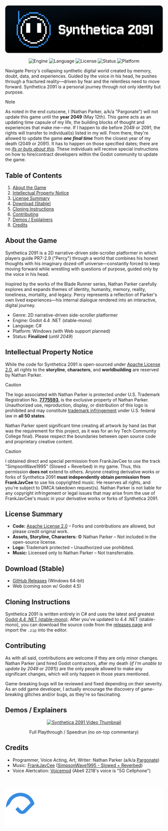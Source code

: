 <p align="center"><img src="reademe_logo.png?raw=true" alt="Synthetica 2091's Space Logo"></p>

<p align="center">
    <img src="https://img.shields.io/badge/engine-Godot_4.4-blue" alt="Engine">
    <img src="https://img.shields.io/badge/language-C%23-blueviolet" alt="Language">
    <img src="https://img.shields.io/badge/license-Apache_2.0-green" alt="License">
    <img src="https://img.shields.io/badge/updates-hold_until_May_12,_2049-orange" alt="Status">
    <img src="https://img.shields.io/badge/platform-Windows-lightgrey" alt="Platform">
    <!-- <img src="https://img.shields.io/badge/platform-Windows%20%7C%20Linux%20%7C%20MacOS-lightgrey" alt="Platform"> -->
</p>


Navigate Percy's collapsing synthetic digital world created by memory, doubt, data, and experiences. Guided by the voice in his head, he pushes through a fractured reality—driven by fear and the relentless need to move forward. Synthetica 2091 is a personal journey through not only identity but purpose. 


> [!Note]
As noted in the end cutscene, I (Nathan Parker, a/k/a "Pargonate") will not update this game until the **year 2049** (May 12th). This game acts as an updating time capsule of my life, the building blocks of thought and experiences that make me—*me*. If I happen to die before 2049 or 2091, the rights will transfer to individual(s) listed in my will. From there, they're allowed to update the game ***one final time*** from the closest year of my death (2049 or 2091). It has to happen on those specified dates; there are no <u>*ifs or buts about this*</u>. These individuals will receive special instructions on how to hire/contract developers within the Godot community to update the game.

## Table of Contents
1. [About the Game](#about-the-game)
2. [Intellectual Property Notice](#intellectual-property-notice)
3. [License Summary](#license-summary)
4. [Download (Stable)](#download-stable)
5. [Cloning Instructions](#cloning-instructions)
6. [Contributing](#contributing)
7. [Demos / Explainers](#demos--explainers)
8. [Credits](#credits)

## About the Game
Synthetica 2091 is a 2D narrative-driven side-scroller platformer in which players guide PR7-2.9 ("Percy") through a world that combines his honest thoughts with his imaginary dozed-off universe—constantly forced to keep moving forward while wrestling with questions of purpose, guided only by the voice in his head.

Inspired by the works of the Blade Runner series, Nathan Parker carefully explores and expands themes of identity, humanity, memory, reality, loneliness, mortality, and legacy. Percy represents a reflection of Parker's own lived experiences—his internal dialogue rendered into an interactive, digital journey.

- Genre: 2D narrative-driven side-scroller platformer
- Engine: Godot 4.4 .NET (stable-mono)
- Language: C#
- Platform: Windows (with Web support planned)
- Status: **Finalized** (*until 2049*)

## Intellectual Property Notice
While the code for Synthetica 2091 is open-sourced under [Apache License 2.0](LICENSE), all rights to the **storyline**, **characters**, and **worldbuilding** are reserved by Nathan Parker. 

> [!Caution]
The logo associated with Nathan Parker is protected under U.S. Trademark Registration No. [**7775593**](https://tsdr.uspto.gov/#caseNumber=98663489&caseSearchType=US_APPLICATION&caseType=DEFAULT&searchType=statusSearch), is the exclusive property of Nathan Parker. Unauthorized use, reproduction, display, or distribution of this logo is prohibited and may constitute <u>trademark infringement</u> under U.S. federal law in **all 50 states**.

Nathan Parker spent significant time creating all artwork by hand (as that was the requirement for this project, as it was for an Ivy Tech Community College final). Please respect the boundaries between open source code and proprietary creative content.

> [!Caution]
I obtained direct and special permission from FrankJavCee to use the track "SimpsonWave1995" (Slowed + Reverbed) in my game. Thus, this permission **does not** extend to others. Anyone creating derivative works or forks of Synthetica 2091 **must independently obtain permission from FrankJavCee** to use his copyrighted music. He reserves all rights, and you're subject to DMCA takedown request(s). Nathan Parker is not liable for any copyright infringement or legal issues that may arise from the use of FrankJavCee's music in your derivative works or forks of Synthetica 2091.

## License Summary

- **Code:** [Apache License 2.0](LICENSE) – Forks and contributions are allowed, but please credit original work.
- **Assets, Storyline, Characters:** © Nathan Parker – Not included in the open-source license.
- **Logo:** Trademark protected – Unauthorized use prohibited.
- **Music:** Licensed only to Nathan Parker – Not transferrable.

## Download (Stable)

- [GitHub Releases](https://github.com/pargonate/synthetica-2091/releases) (Windows 64-bit)
- Web (coming soon w/ Godot 4.5)

## Cloning Instructions

Synthetica 2091 is written entirely in C# and uses the latest and greatest [Godot 4.4 .NET (stable-mono)](https://godotengine.org/download/archive/4.4-stable/). After you've updated to 4.4 .NET (stable-mono), you can download the source code from the [releases page](https://github.com/pargonate/synthetica-2091/releases) and import the `.zip` into the editor. 

## Contributing

As with all said, contributions are welcome if they are only minor changes. Nathan Parker (and hired Godot contractors, after my death (*if I'm unable to update by 2049 or 2091*)) are the only people allowed to make any significant changes, which will only happen in those years mentioned. 

Game-breaking bugs will be reviewed and fixed depending on their severity. As an odd game developer, I actually encourage the discovery of game-breaking glitches and/or bugs, as they're so fascinating. 

## Demos / Explainers

<div align="center">
  <a href="https://www.youtube.com/watch?v=jGvn7Ji_-E8"><img src="https://img.youtube.com/vi/jGvn7Ji_-E8/0.jpg" alt="Synthetica 2091 Video Thumbnail"></a>
</div>

<p align="center">Full Playthrough / Speedrun (no on-top commentary)</p>

## Credits

- Programmer, Voice Acting, Art, Writer: Nathan Parker (a/k/a [Pargonate](https://github.com/pargonate))
- Music: [FrankJavCee](https://linktr.ee/FrankJavCee) ([SimpsonWave1995 - Slowed + Reverbed](https://music.youtube.com/watch?v=mRRBZIy87ow&si=NYtCL_kd8tgb6t59))
- Voice Alertcation: [Voicemod](https://www.voicemod.net/) (Abell 2218's voice is "5G Cellphone")

<br>

<p align="center"><img src="ncp_logo.png?raw=true" alt="Nathan Parker's Logo"></p>